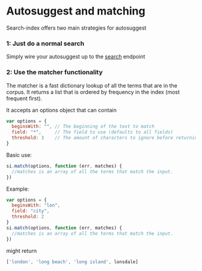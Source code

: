 # Autosuggest and matching

Search-index offers two main strategies for autosuggest

### 1: Just do a normal search

Simply wire your autosuggest up to the [search](search.md) endpoint

### 2: Use the matcher functionality

The matcher is a fast dictionary lookup of all the terms that are in
the corpus. It returns a list that is ordered by frequency in the
index (most frequent first).

It accepts an options object that can contain

```javascript
var options = {
  beginsWith: "", // The beginning of the text to match
  field: "*",     // The field to use (defaults to all fields)
  threshold: 3    // The amount of characters to ignore before returning matches (default: 3)
}
```

Basic use:

```javascript
si.match(options, function (err, matches) {
  //matches is an array of all the terms that match the input.
})
```

Example:


```javascript
var options = {
  beginsWith: "lon",
  field: "city",
  threshold: 2
}
si.match(options, function (err, matches) {
  //matches is an array of all the terms that match the input.
})
```

might return

```javascript
['london', 'long beach', 'long island', lonsdale]
```

